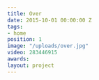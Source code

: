```yaml
---
title: Over
date: 2015-10-01 00:00:00 Z
tags:
- home
position: 1
image: "/uploads/over.jpg"
video: 283446915
awards: 
layout: project
---
```


